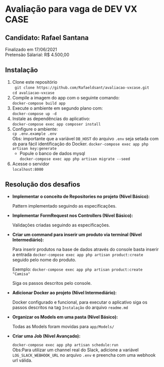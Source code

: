 # Avaliação para vaga de DEV VX CASE

## Candidato: Rafael Santana  
Finalizado em 17/06/2021  
Pretensão Sálarial: R$ 4.500,00  

## Instalação
 1. Clone este repositório  
 ` git clone https://github.com/Rafaeldsant/avaliacao-vxcase.git`  
 `cd avaliacao-vxcase`  
 2. Compile a imagem do app com o seguinte comando:  
 `docker-compose build app`  
 3. Execute o ambiente em segundo plano com:  
 `docker-compose up -d`
 4. Instale as dependências do aplicativo:  
 `docker-compose exec app composer install`
 4. Configure o ambiente:  
 `cp .env.example .env`  
 Obs: importante que a variável `DB_HOST` do arquivo `.env` seja setada com `db` para fácil identificação do Docker.
 `docker-compose exec app php artisan key:generate`  
    - Popule o banco de dados mysql  
 `docker-compose exec app php artisan migrate --seed`  
 4. Acesse o servidor  
 `localhost:8000`  


## Resolução dos desafios

- **Implementar o conceito de Repositories no projeto (Nível Básico):**  

	Pattern implementado seguindo as especificações.

- **Implementar FormRequest nos Controllers (Nível Básico):**  

	Validações criadas seguindo as especificações.

- **Criar um command para inserir um produto via terminal (Nível Intermediário):**  

	Para inserir produtos na base de dados através do console basta inserir a entrada `docker-compose exec app php artisan product:create` seguido pelo nome do produto.  
	
	Exemplo: `docker-compose exec app php artisan product:create "Camisa"`  
	
	Siga os passos descritos pelo console.

- **Adicionar Docker ao projeto (Nível Intermediário):**  

	Docker configurado e funcional, para executar o aplicativo siga os passos descritos na tag `Instalação` do arquivo `readme.md`

- **Organizar os Models em uma pasta (Nível Básico):**  

	Todas as Models foram movidas para `app/Models/`

- **Criar uma Job (Nível Avançado):**  

	`docker-compose exec app php artisan schedule:run`  
	Obs:Para utilizar um channel real do Slack, adicione a variável `LOG_SLACK_WEBHOOK_URL` no arquivo `.env` e preencha com uma webhook url válida.

